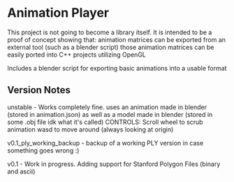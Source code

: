 # Animation Player
This project is not going to become a library itself. It is intended to be a proof of concept showing that:
	animation matrices can be exported from an external tool (such as a blender script)
	those animation matrices can be easily ported into C++ projects utilizing OpenGL
	
Includes a blender script for exporting basic animations into a usable format

## Version Notes
unstable - Works completely fine. uses an animation made in blender (stored in animation.json) as well as a model made in blender (stored in some .obj file idk what it's called)
	CONTROLS: Scroll wheel to scrub animation
			wasd to move around (always looking at origin)

v0.1_ply_working_backup - backup of a working PLY version in case something goes wrong :)

v0.1 - Work in progress. Adding support for Stanford Polygon Files (binary and ascii)

